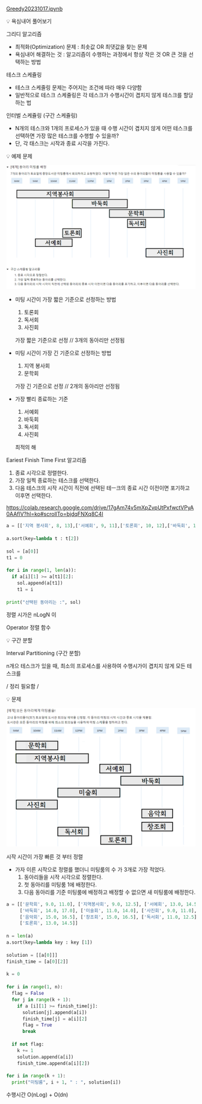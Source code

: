 [Greedy20231017.ipynb](https://prod-files-secure.s3.us-west-2.amazonaws.com/4e6fe536-1497-4feb-83c3-30b51c65762e/88a051bf-9ff3-4565-b750-e5d3f87795f2/Greedy20231017.ipynb)

<aside>
💡 욕심내어 풀어보기

</aside>

그리디 알고리즘

- 최적화(Optimization) 문제 : 최솟값 OR 최댓값을 찾는 문제
- 욕심내어 해결하는 것 : 알고리즘이 수행하는 과정에서 항상 작은 것 OR  큰 것을 선택하는 방법

테스크 스케쥴링

- 테스크 스케줄링 문제는 주어지는 조건에 따라 매우 다양함
- 일반적으로 테스크 스케쥴링은 각 테스크가 수행시간이 겹치지 않게 테스크를 할당하는 법

인터벌 스케쥴링 (구간 스케쥴링)

- N개의 테스크와 1개의 프로세스가 있을 때 수행 시간이 겹치지 않게 어떤 테스크를 선택하면 가장 많은 테스크를 수행할 수 있을까?
- 단, 각 태스크는 시작과 종료 시각을 가진다.

<aside>
💡 예제 문제

</aside>

![!\[Untitled\](https://prod-files-secure.s3.us-west-2.amazonaws.com/4e6fe536-1497-4feb-83c3-30b51c65762e/b8dde49b-cce4-436c-be17-e1c6d9695ae8/Untitled.png)](1.png)

- 미팅 시간이 가장 짧은 기준으로 선정하는 방법
    1. 토론회
    2. 독서회
    3. 사진회
    
    가장 짧은 기준으로 선정  // 3개의 동아리만 선정됨
    
- 미팅 시간이 가장 긴 기준으로 선정하는 방법
    1. 지역 봉사회
    2. 문학회
    
    가장 긴 기준으로 선정   // 2개의 동아리만 선정됨
    
- 가장 빨리 종료하는 기준
    1. 서예회
    2. 바둑회
    3. 독서회
    4. 사진회
    
    최적의 해
    

Eariest Finish Time First 알고리즘

1. 종료 시각으로 정렬한다.
2. 가장 일찍 종료하는 테스크를 선택한다.
3. 다음 테스크의 시작 시간이 직전에 선택된 테ㅡ크의 종료 시간 이전이면 포기하고 이후면 선택한다.

https://colab.research.google.com/drive/17gAm74v5mXpZvpUtPxfwctVPyA0AAflV?hl=ko#scrollTo=bjdqFNXq8C4I

```python
a = [['지역 봉사회', 8, 13],['서예회', 9, 11],['토론회', 10, 12],['바둑회', 11, 14],['문학회', 13, 16],['독서회', 14, 15],['사진회', 15, 17]]

a.sort(key=lambda t : t[2])

sol = [a[0]]
t1 = 0

for i in range(1, len(a)):
  if a[i][1] >= a[t1][2]:
    sol.append(a[t1])
    t1 = i

print("선택된 동아리는 :", sol)
```

정렬 시가은 nLogN 이

Operator 정렬 함수

<aside>
💡 구간 분할

</aside>

Interval Partitioning (구간 분할)

n개으 테스크가 있을 때,  최소의 프로세스를 사용하여 수행시가이 겹치지 않게 모든 테스크를 

/ 정리 필요함 /

<aside>
💡 문제

</aside>

![!\[Untitled\](https://prod-files-secure.s3.us-west-2.amazonaws.com/4e6fe536-1497-4feb-83c3-30b51c65762e/bff3ba10-cbb5-443b-88c2-c9eef18d3e9f/Untitled.png)](2.png)

시작 시간이 가장 빠른 것 부터 정렬

- 가자 이른 시작으로 정렬를 했더니 미팅룸의 수 가 3개로 가장 적었다.
    1. 동아리들을 시작 시각으로 정렬한다.
    2. 첫 동아리를 미팅룸 1에 배정한다.
    3. 다음 동아리를 기준 미팅룸에 배정하고 배정할 수 없으면 새 미팅룸에 배정한다.

```python
a = [['문학회', 9.0, 11.0], ['지역봉사회', 9.0, 12.5], ['서예회', 13.0, 14.5],
     ['바둑회', 14.0, 17.0], ['미술회', 11.0, 14.0], ['사진회', 9.0, 11.0],
     ['음악회', 15.0, 16.5], ['창조회', 15.0, 16.5], ['독서회', 11.0, 12.5],
     ['토론회', 13.0, 14.5]]

n = len(a)
a.sort(key=lambda key : key [1])

solution = [[a[0]]]
finish_time = [a[0][2]]

k = 0

for i in range(1, n):
  flag = False
  for j in range(k + 1):
    if a [i][1] >= finish_time[j]:
      solution[j].append(a[i])
      finish_time[j] = a[i][2]
      flag = True
      break
  
  if not flag:
    k += 1
    solution.append(a[i])
    finish_time.append(a[i][2])

for i in range(k + 1):
  print("미팅룸", i + 1, " : ", solution[i])
```

수행시간 O(nLog) + O(dn)